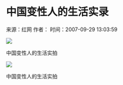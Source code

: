 # 中国变性人的生活实录

来源：红网 作者： 时间：2007-09-29 13:03:59

![](http://www.hinews.cn/pic/0/10/13/83/10138353_999458.jpg)

中国变性人的生活实拍

![](http://www.hinews.cn/pic/0/10/13/83/10138354_567706.jpg)

中国变性人的生活实拍
